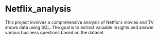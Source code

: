 # Netflix_analysis
This project involves a comprehensive analysis of Netflix's movies and TV shows data using SQL. The goal is to extract valuable insights and answer various business questions based on the dataset.

